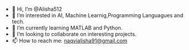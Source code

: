 - 👋 Hi, I’m @Alisha512
- 👀 I’m interested in AI, Machine Learnig,Programming Languagues and tech.
- 🌱 I’m currently learning MATLAB and Python.
- 💞️ I’m looking to collaborate on interesting projects.
- 📫 How to reach me: naqvialisha91@gmail.com


